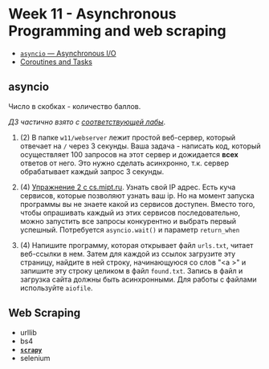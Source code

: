# Week 11 - Asynchronous Programming and web scraping



- [`asyncio` — Asynchronous I/O](https://docs.python.org/3/library/asyncio.html)
- [Coroutines and Tasks](https://docs.python.org/3/library/asyncio-task.html)


## asyncio
Число в скобках - количество баллов.

_ДЗ частично взято с [соответствующей лабы](http://cs.mipt.ru/advanced_python/lessons/lab11.html)_.

1. (2) В папке `w11/webserver` лежит простой веб-сервер, который отвечает на `/` через 3 секунды.
Ваша задача - написать код, который осуществляет 100 запросов на этот сервер и дожидается **всех** ответов от него.
Это нужно сделать асинхронно, т.к. сервер обрабатывает каждый запрос 3 секунды.
2. (4) [Упражнение 2 с cs.mipt.ru](http://cs.mipt.ru/advanced_python/lessons/lab11.html#o2).
Узнать свой IP адрес. 
Есть куча сервисов, которые позволяют узнать ваш ip.
Но на момент запуска программы вы не знаете какой из сервисов доступен.
Вместо того, чтобы опрашивать каждый из этих сервисов последовательно, 
можно запустить все запросы конкурентно и выбрать первый успешный.
Потребуется `asyncio.wait()` и параметр `return_when`

3. (4) Напишите программу, которая открывает файл `urls.txt`, читает веб-ссылки в нем.
Затем для каждой из ссылок загрузите эту страницу, найдите в ней строку, начинающуюся со слов "\<a \>"
и запишите эту строку целиком в файл `found.txt`. Запись в файл и загрузка сайта должны быть асинхронными.
Для работы с файлами используйте `aiofile`.

## Web Scraping

- urllib
- bs4
- [**`scrapy`**](https://scrapy.org/)
- selenium